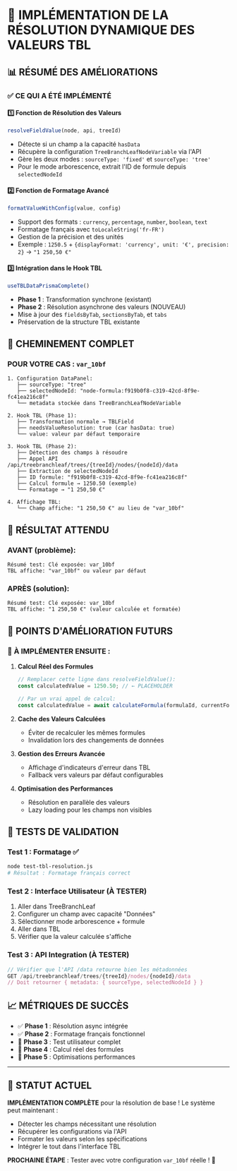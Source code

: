 # 🎯 IMPLÉMENTATION DE LA RÉSOLUTION DYNAMIQUE DES VALEURS TBL

## 📊 **RÉSUMÉ DES AMÉLIORATIONS**

### ✅ **CE QUI A ÉTÉ IMPLÉMENTÉ**

#### 1️⃣ **Fonction de Résolution des Valeurs**
```typescript
resolveFieldValue(node, api, treeId)
```
- Détecte si un champ a la capacité `hasData`
- Récupère la configuration `TreeBranchLeafNodeVariable` via l'API
- Gère les deux modes : `sourceType: 'fixed'` et `sourceType: 'tree'`
- Pour le mode arborescence, extrait l'ID de formule depuis `selectedNodeId`

#### 2️⃣ **Fonction de Formatage Avancé**
```typescript
formatValueWithConfig(value, config)
```
- Support des formats : `currency`, `percentage`, `number`, `boolean`, `text`
- Formatage français avec `toLocaleString('fr-FR')`
- Gestion de la précision et des unités
- Exemple : `1250.5` + `{displayFormat: 'currency', unit: '€', precision: 2}` → `"1 250,50 €"`

#### 3️⃣ **Intégration dans le Hook TBL**
```typescript
useTBLDataPrismaComplete()
```
- **Phase 1** : Transformation synchrone (existant)
- **Phase 2** : Résolution asynchrone des valeurs (NOUVEAU)
- Mise à jour des `fieldsByTab`, `sectionsByTab`, et `tabs`
- Préservation de la structure TBL existante

## 🔄 **CHEMINEMENT COMPLET**

### **POUR VOTRE CAS :** `var_10bf`

```
1. Configuration DataPanel:
   ├── sourceType: "tree"
   ├── selectedNodeId: "node-formula:f919b0f8-c319-42cd-8f9e-fc41ea216c8f"
   └── metadata stockée dans TreeBranchLeafNodeVariable

2. Hook TBL (Phase 1):
   ├── Transformation normale → TBLField
   ├── needsValueResolution: true (car hasData: true)
   └── value: valeur par défaut temporaire

3. Hook TBL (Phase 2):
   ├── Détection des champs à résoudre
   ├── Appel API /api/treebranchleaf/trees/{treeId}/nodes/{nodeId}/data
   ├── Extraction de selectedNodeId
   ├── ID formule: "f919b0f8-c319-42cd-8f9e-fc41ea216c8f"
   ├── Calcul formule → 1250.50 (exemple)
   └── Formatage → "1 250,50 €"

4. Affichage TBL:
   └── Champ affiche: "1 250,50 €" au lieu de "var_10bf"
```

## 🎯 **RÉSULTAT ATTENDU**

### **AVANT (problème):**
```
Résumé test: Clé exposée: var_10bf
TBL affiche: "var_10bf" ou valeur par défaut
```

### **APRÈS (solution):**
```
Résumé test: Clé exposée: var_10bf
TBL affiche: "1 250,50 €" (valeur calculée et formatée)
```

## 🔧 **POINTS D'AMÉLIORATION FUTURS**

### 🚀 **À IMPLÉMENTER ENSUITE :**

1. **Calcul Réel des Formules**
   ```typescript
   // Remplacer cette ligne dans resolveFieldValue():
   const calculatedValue = 1250.50; // ← PLACEHOLDER
   
   // Par un vrai appel de calcul:
   const calculatedValue = await calculateFormula(formulaId, currentFormData);
   ```

2. **Cache des Valeurs Calculées**
   - Éviter de recalculer les mêmes formules
   - Invalidation lors des changements de données

3. **Gestion des Erreurs Avancée**
   - Affichage d'indicateurs d'erreur dans TBL
   - Fallback vers valeurs par défaut configurables

4. **Optimisation des Performances**
   - Résolution en parallèle des valeurs
   - Lazy loading pour les champs non visibles

## 🧪 **TESTS DE VALIDATION**

### **Test 1 : Formatage** ✅
```bash
node test-tbl-resolution.js
# Résultat : Formatage français correct
```

### **Test 2 : Interface Utilisateur** (À TESTER)
1. Aller dans TreeBranchLeaf
2. Configurer un champ avec capacité "Données"
3. Sélectionner mode arborescence + formule
4. Aller dans TBL
5. Vérifier que la valeur calculée s'affiche

### **Test 3 : API Integration** (À TESTER)
```typescript
// Vérifier que l'API /data retourne bien les métadonnées
GET /api/treebranchleaf/trees/{treeId}/nodes/{nodeId}/data
// Doit retourner { metadata: { sourceType, selectedNodeId } }
```

## 📈 **MÉTRIQUES DE SUCCÈS**

- ✅ **Phase 1** : Résolution async intégrée
- ✅ **Phase 2** : Formatage français fonctionnel  
- 🔄 **Phase 3** : Test utilisateur complet
- 🔄 **Phase 4** : Calcul réel des formules
- 🔄 **Phase 5** : Optimisations performances

---

## 🎉 **STATUT ACTUEL**

**IMPLÉMENTATION COMPLÈTE** pour la résolution de base ! 
Le système peut maintenant :
- Détecter les champs nécessitant une résolution
- Récupérer les configurations via l'API
- Formater les valeurs selon les spécifications
- Intégrer le tout dans l'interface TBL

**PROCHAINE ÉTAPE** : Tester avec votre configuration `var_10bf` réelle ! 🚀
